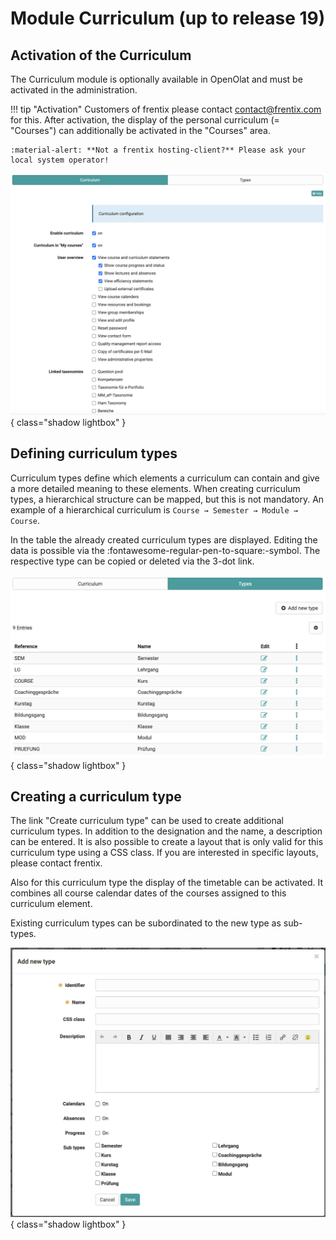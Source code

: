 # Module Curriculum (up to release 19)

## Activation of the Curriculum

The Curriculum module is optionally available in OpenOlat and must be
activated in the administration. 

!!! tip "Activation"
	Customers of frentix please contact
	[contact@frentix.com](mailto:contact@frentix.com) for this. After activation,
	the display of the personal curriculum (= "Courses") can additionally be
	activated in the "Courses" area.
	
	:material-alert: **Not a frentix hosting-client?** Please ask your local system operator!

![](assets/curriculum_activation.png){ class="shadow lightbox" }

## Defining curriculum types

Curriculum types define which elements a curriculum can contain and give a
more detailed meaning to these elements. When creating curriculum types, a
hierarchical structure can be mapped, but this is not mandatory. An example of
a hierarchical curriculum is `Course → Semester → Module → Course`.

In the table the already created curriculum types are displayed. Editing the
data is possible via the
:fontawesome-regular-pen-to-square:-symbol.
The respective type can be copied or deleted via the 3-dot link.

![](assets/curriculum_types.png){ class="shadow lightbox" }

## Creating a curriculum type

The link "Create curriculum type" can be used to create additional curriculum
types. In addition to the designation and the name, a description can be
entered. It is also possible to create a layout that is only valid for this
curriculum type using a CSS class. If you are interested in specific layouts,
please contact frentix.

Also for this curriculum type the display of the timetable can be activated.
It combines all course calendar dates of the courses assigned to this
curriculum element.

Existing curriculum types can be subordinated to the new type as sub-types.

![](assets/create_curriculum_type.png){ class="shadow lightbox" }


